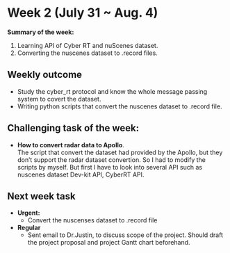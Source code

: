 # Week 2 (July 31 ~ Aug. 4)

**Summary of the week:**  
1. Learning API of Cyber RT and nuScenes dataset. 
2. Converting the nuscenes dataset to .record files.

## Weekly outcome

- Study the cyber_rt protocol and know the whole message passing system to covert the dataset.
- Writing python scripts that convert the nuscenes dataset to .record file.

## Challenging task of the week:

- **How to convert radar data to Apollo**.  
The script that convert the dataset had provided by the Apollo, but they don’t support the radar dataset convertion. So I had to modify the scripts by myself. But first I have to look into several API such as nuscenes dataset Dev-kit API, CyberRT API.

## Next week task

- **Urgent:**
    - Convert the nuscenses dataset to .record file
- **Regular**
    - Sent email to Dr.Justin, to discuss scope of the project. Should draft the project proposal and project Gantt chart beforehand.